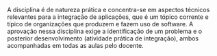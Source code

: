 A disciplina é de natureza prática e concentra-se em aspectos técnicos relevantes para a integração de aplicações, que é um tópico corrente e típico de organizações que produzem e fazem uso de software. A aprovação nessa disciplina exige a identificação de um problema e o posterior desenvolvimento (atividade prática de integração), ambos acompanhadas em todas as aulas pelo docente.
